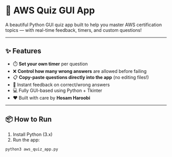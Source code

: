 # 🧠 AWS Quiz GUI App

A beautiful Python GUI quiz app built to help you master AWS certification topics — with real-time feedback, timers, and custom questions!

---

## ✨ Features

- ⏱️ **Set your own timer** per question
- ❌ **Control how many wrong answers** are allowed before failing
- 📋 **Copy-paste questions directly into the app** (no editing files!)
- 🧠 Instant feedback on correct/wrong answers
- 💻 Fully GUI-based using Python + Tkinter
- ❤️ Built with care by **Hosam Haroobi**

---

## 📦 How to Run

1. Install Python (3.x)
2. Run the app:

```bash
python3 aws_quiz_app.py
